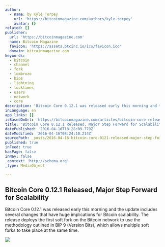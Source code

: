 ```yaml
---
author:
  - name: by Kyle Torpey
    url: 'https://bitcoinmagazine.com/authors/kyle-torpey'
    avatar: {}
related: []
publisher:
  url: 'https://bitcoinmagazine.com'
  name: Bitcoin Magazine
  favicon: 'https://assets.btcinc.io/ico/favicon.ico'
  domain: bitcoinmagazine.com
keywords:
  - bitcoin
  - channel
  - fork
  - lombrozo
  - bips
  - lightning
  - locktimes
  - users
  - network
  - core
description: 'Bitcoin Core 0.12.1 was released early this morning and the update includes several changes that have huge implications for Bitcoin scalability. The release deploys the first soft fork on the Bitcoin network to use the methodology outlined in BIP 9 (Version Bits), which allows multiple soft forks to take place at the same time.'
inLanguage: en
app_links: []
isBasedOnUrl: 'https://bitcoinmagazine.com/articles/bitcoin-core-released-major-step-forward-for-scalability-1460762378'
title: 'Bitcoin Core 0.12.1 Released, Major Step Forward for Scalability'
datePublished: '2016-04-16T18:28:09.770Z'
dateModified: '2016-04-16T08:24:10.214Z'
sourcePath: _posts/2016-04-16-bitcoin-core-0121-released-major-step-forward-for-scalabi.md
published: true
inFeed: true
hasPage: false
inNav: false
_context: 'http://schema.org'
_type: MediaObject

---
```

<article style=""><h1>Bitcoin Core 0.12.1 Released, Major Step Forward for Scalability</h1><p>Bitcoin Core 0.12.1 was released early this morning and the update includes several changes that have huge implications for Bitcoin scalability. The release deploys the first soft fork on the Bitcoin network to use the methodology outlined in BIP 9 (Version Bits), which allows multiple soft forks to take place at the same time.</p><img src="https://assets.btcinc.io/img/articles/bitcoin-core-released-major-step-forward-for-scalability.jpg" /></article>